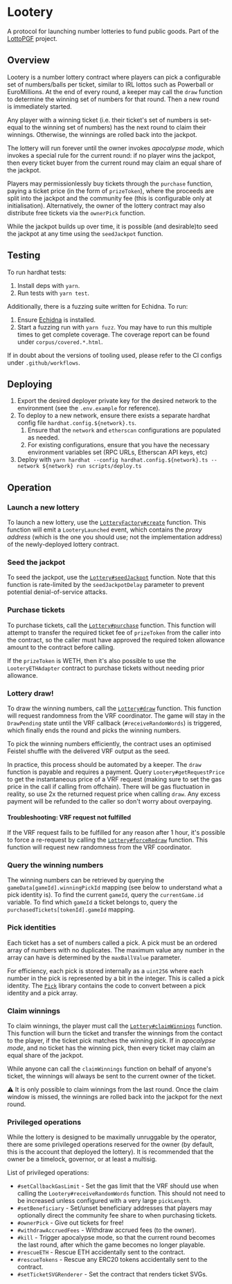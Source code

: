 # Lootery

A protocol for launching number lotteries to fund public goods. Part of the [LottoPGF](https://lottopgf.org) project.

## Overview

Lootery is a number lottery contract where players can pick a configurable set of numbers/balls per ticket, similar to IRL lottos such as Powerball or EuroMillions. At the end of every round, a keeper may call the `draw` function to determine the winning set of numbers for that round. Then a new round is immediately started.

Any player with a winning ticket (i.e. their ticket's set of numbers is set-equal to the winning set of numbers) has the next round to claim their winnings. Otherwise, the winnings are rolled back into the jackpot.

The lottery will run forever until the owner invokes _apocalypse mode_, which invokes a special rule for the current round: if no player wins the jackpot, then every ticket buyer from the current round may claim an equal share of the jackpot.

Players may permissionlessly buy tickets through the `purchase` function, paying a ticket price (in the form of `prizeToken`), where the proceeds are split into the jackpot and the community fee (this is configurable only at initialisation). Alternatively, the owner of the lottery contract may also distribute free tickets via the `ownerPick` function.

While the jackpot builds up over time, it is possible (and desirable)to seed the jackpot at any time using the `seedJackpot` function.

## Testing

To run hardhat tests:

1. Install deps with `yarn`.
1. Run tests with `yarn test`.

Additionally, there is a fuzzing suite written for Echidna. To run:

1. Ensure [Echidna](https://github.com/crytic/echidna) is installed.
1. Start a fuzzing run with `yarn fuzz`. You may have to run this multiple times to get complete coverage. The coverage report can be found under `corpus/covered.*.html`.

If in doubt about the versions of tooling used, please refer to the CI configs under `.github/workflows`.

## Deploying

1. Export the desired deployer private key for the desired network to the environment (see the `.env.example` for reference).
1. To deploy to a new network, ensure there exists a separate hardhat config file `hardhat.config.${network}.ts`.
    1. Ensure that the `network` and `etherscan` configurations are populated as needed.
    1. For existing configurations, ensure that you have the necessary environment variables set (RPC URLs, Etherscan API keys, etc)
1. Deploy with `yarn hardhat --config hardhat.config.${network}.ts --network ${network} run scripts/deploy.ts`

## Operation

### Launch a new lottery

To launch a new lottery, use the [`LotteryFactory#create`](./contracts/LooteryFactory.sol#150) function. This function will emit a `LooteryLaunched` event, which contains the _proxy address_ (which is the one you should use; not the implementation address) of the newly-deployed lottery contract.

### Seed the jackpot

To seed the jackpot, use the [`Lottery#seedJackpot`](./contracts/Lootery.sol#263) function. Note that this function is rate-limited by the `seedJackpotDelay` parameter to prevent potential denial-of-service attacks.

### Purchase tickets

To purchase tickets, call the [`Lottery#purchase`](./contracts/Lootery.sol#353) function. This function will attempt to transfer the required ticket fee of `prizeToken` from the caller into the contract, so the caller must have approved the required token allowance amount to the contract before calling.

If the `prizeToken` is WETH, then it's also possible to use the `LooteryETHAdapter` contract to purchase tickets without needing prior allowance.

### Lottery draw!

To draw the winning numbers, call the [`Lottery#draw`](./contracts/Lootery.sol#415) function. This function will request randomness from the VRF coordinator. The game will stay in the `DrawPending` state until the VRF callback (`#receiveRandomWords`) is triggered, which finally ends the round and picks the winning numbers.

To pick the winning numbers efficiently, the contract uses an optimised Feistel shuffle with the delivered VRF output as the seed.

In practice, this process should be automated by a keeper. The `draw` function is payable and requires a payment. Query `Lootery#getRequestPrice` to get the instantaneous price of a VRF request (making sure to set the gas price in the call if calling from offchain). There will be gas fluctuation in reality, so use 2x the returned request price when calling `draw`. Any excess payment will be refunded to the caller so don't worry about overpaying.

#### Troubleshooting: VRF request not fulfilled

If the VRF request fails to be fulfilled for any reason after 1 hour, it's possible to force a re-request by calling the [`Lottery#forceRedraw`](./contracts/Lootery.sol#431) function. This function will request new randomness from the VRF coordinator.

### Query the winning numbers

The winning numbers can be retrieved by querying the `gameData[gameId].winningPickId` mapping (see below to understand what a pick identity is). To find the current `gameId`, query the `currentGame.id` variable. To find which `gameId` a ticket belongs to, query the `purchasedTickets[tokenId].gameId` mapping.

### Pick identities

Each ticket has a set of numbers called a pick. A pick must be an ordered array of numbers with no duplicates. The maximum value any number in the array can have is determined by the `maxBallValue` parameter.

For efficiency, each pick is stored internally as a `uint256` where each number in the pick is represented by a bit in the integer. This is called a pick identity. The [`Pick`](./contracts/lib/Pick.sol) library contains the code to convert between a pick identity and a pick array.

### Claim winnings

To claim winnings, the player must call the [`Lottery#claimWinnings`](./contracts/Lootery.sol#609) function. This function will burn the ticket and transfer the winnings from the contact to the player, if the ticket pick matches the winning pick. If in _apocalypse mode_, and no ticket has the winning pick, then every ticket may claim an equal share of the jackpot.

While anyone can call the `claimWinnings` function on behalf of anyone's ticket, the winnings will always be sent to the current owner of the ticket.

⚠️ It is only possible to claim winnings from the last round. Once the claim window is missed, the winnings are rolled back into the jackpot for the next round.

### Privileged operations

While the lottery is designed to be maximally unruggable by the operator, there are some privileged operations reserved for the owner (by default, this is the account that deployed the lottery). It is recommended that the owner be a timelock, governor, or at least a multisig.

List of privileged operations:

-   `#setCallbackGasLimit` - Set the gas limit that the VRF should use when calling the `Lootery#receiveRandomWords` function. This should not need to be increased unless configured with a very large `pickLength`.
-   `#setBeneficiary` - Set/unset beneficiary addresses that players may optionally direct the community fee share to when purchasing tickets.
-   `#ownerPick` - Give out tickets for free!
-   `#withdrawAccruedFees` - Withdraw accrued fees (to the owner).
-   `#kill` - Trigger apocalypse mode, so that the current round becomes the last round, after which the game becomes no longer playable.
-   `#rescueETH` - Rescue ETH accidentally sent to the contract.
-   `#rescueTokens` - Rescue any ERC20 tokens accidentally sent to the contract.
-   `#setTicketSVGRenderer` - Set the contract that renders ticket SVGs.
